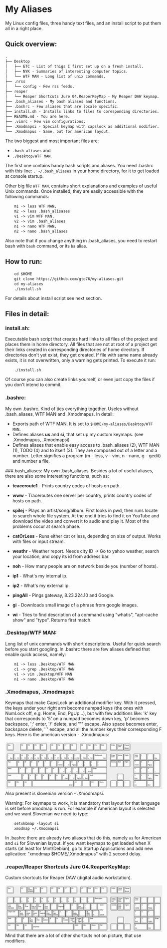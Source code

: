 My Aliases
==========
My Linux config files, three handy text files, and an install script to put them all in a right place. 

## Quick overview:

```
.
├── Desktop
│   ├── ETC - List of thigs I first set up on a fresh install.
│   ├── NYK - Summaries of interesting computer topics.
│   └── WTF MAN - Long list of unix commands.
├── .nrss
│   └── config - Few rss feeds.
├── reaper
│   └── Reaper Shortcuts Jure 04.ReaperKeyMap - My Reaper DAW keymap.
├── .bash_aliases - My bash aliases and functions.
├── .bashrc - Few aliases that are locale specific.
├── install.sh - Installs links to files to coresponding directories.
├── README.md - You are here.
├── .vimrc - Few vim configurations.
├── .Xmodmapsi - Special keymap with capslock as additional modifier.
└── .Xmodmapus - Same, but for american layout.
```

The two biggest and most important files are:

* `.bash_aliases` and 
* `./Desktop/WTF MAN`. 
    
The first one contains handy bash scripts and aliases. You need .bashrc with this line: `. ~/.bash_aliases` in your home directory, for it to get loaded at console startup. 

Other big file `WTF MAN`, contains short explanations and examples of useful Unix commands. Once installed, they are easily accessible with the following commands: 
```
	m1 -> less WTF MAN, 
    m2 -> less .bash_alisases
	v1 -> vim WTF MAN, 
    v2 -> vim .bash_aliases
	n1 -> nano WTF MAN, 
    n2 -> nano .bash_aliases
```
Also note that if you change anything in .bash_aliases, you need to restart bash with `bash` command, or its `ba` alias.

## How to run:
```
	cd $HOME
	git clone https://github.com/gto76/my-aliases.git
	cd my-aliases
    ./install.sh
```
For details about install script see next section.

## Files in detail:

### install.sh:
Executable bash script that creates hard links to all files of the project and places them in home directory. All files that are not at root of a project get their links created in corresponding directories of home directory. If directories don't yet exist, they get created. If file with same name already exists, it is not overwritten, only a warning gets printed. 
To execute it run:
```
    ./install.sh
```
Of course you can also create links yourself, or even just copy the files if you don't intend to commit.

### .bashrc:
My own .bashrc. Kind of ties everything together. Useles without .bash_aliases, WTF MAN and .Xmodmapus. In detail:
* Exports path of WTF MAN. It is set to `$HOME/my-aliases/Desktop/WTF MAN`.
* Defines aliases **us** and **si**, that set up my custom keymaps. (see .Xmodmapus, .Xmodmapsi)
* Defines aliases that enable easy access to .bash_aliases (2), WTF MAN (1), TODO (4) and to itself (3). They are composed out of a letter and a number. Letter signifies a program (m - less, v - vim, n - nano, g - gedit) and number a file.

###.bash_aliases:
My own .bash_aliases. Besides a lot of useful aliases, there are also some interesting functions, such as:

* **teaceroute1** - Prints country codes of hosts on path.

* **www** - Traceroutes one server per country, prints country codes of hosts on path. 

* **spilej** - Plays an artist/song/album. First looks in pwd, then runs locate to search whole file system. At the end it tries to find it on YouTube and download the video and convert it to audio and play it. Most of the problems occur at search phase.

* **catOrLess** - Runs either cat or less, depending on size of output. Works with files or input stream.

* **weathr** - Weather report. Needs city ID -> Go to yahoo weather, search your location, and copy its id from address bar.

* **noh** - How many people are on network beside you (number of hosts).

* **ip1** - What's my internal ip.

* **ip2** - What's my external ip.

* **pingAll** - Pings gateway, 8.23.224.10 and Google.

* **gi** - Downloads small image of a phrase from google images.

* **wi** - Tries to find description of a command using "whatis", "apt-cache show" and "type". Returns first match.

### .Desktop/WTF MAN:
Long list of unix commands with short descriptions. Useful for quick search before you start googling. In .bashrc there are few aliases defined that enable quick access, namely:
```
	m1 -> less .Desktop/WTF MAN
	c1 -> grep .Desktop/WTF MAN
	v1 -> vim .Desktop/WTF MAN
	n1 -> nano .Desktop/WTF MAN
```

### .Xmodmapus, .Xmodmapsi:
Keymaps that make CapsLock an additional modifier key. With it pressed, the keys under your right arm become numpad keys (the ones with NumLock off, e.g. Home, End, PgUp...), but with few additions like: 'k' key that corresponds to '5' on a numpad becomes down key, 'p' becomes backspace, ';' enter, '/' delete, and "'" escape. Also space becomes enter, backspace delete, '`' escape, and all the number keys their corresponding F keys. Here is the american version - .Xmodmapus:

![Alt text](/doc/Xmodmapus.png?raw=true "Picture of Keyboard")
Also present is slovenian version - .Xmodmapsi.

Warning: For keymaps to work, it is mandatory that layout for that language is set before xmodmap is run. For example if American layout is selected and we want Slovenian we need to type:
```
	setxkbmap -layout si
	xmodmap ~/.Xmodmapsi
```
In .bashrc there are already two aliases that do this, namely `us` for American and `si` for Slovenian layout. If you want keymaps to get loaded when X starts (at least for Mint/Debian), go to Startup Applications and add new aplication: "xmodmap $HOME/.Xmodmapus" with 2 second delay.

### .reaper/Reaper Shortcuts Jure 04.ReaperKeyMap:
Custom shortcuts for Reaper DAW (digital audio workstation).

![Alt text](/doc/reaper-keyboard-shortcuts.png?raw=true "Picture of Keyboard")
Mind that there are a lot of other shortcuts not on picture, that use modifiers.

